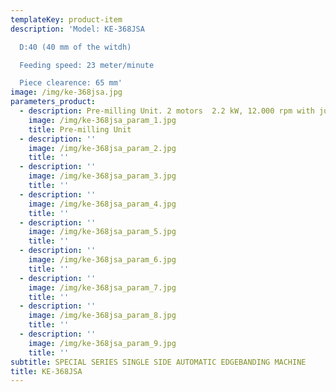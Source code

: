 ```yaml
---
templateKey: product-item
description: 'Model: KE-368JSA

  D:40 (40 mm of the witdh)

  Feeding speed: 23 meter/minute

  Piece clearence: 65 mm'
image: /img/ke-368jsa.jpg
parameters_product:
  - description: Pre-milling Unit. 2 motors  2.2 kW, 12.000 rpm with jumping function. Up / down adjustment. Extra cabin only for  pre-milling unit
    image: /img/ke-368jsa_param_1.jpg
    title: Pre-milling Unit
  - description: ''
    image: /img/ke-368jsa_param_2.jpg
    title: ''
  - description: ''
    image: /img/ke-368jsa_param_3.jpg
    title: ''
  - description: ''
    image: /img/ke-368jsa_param_4.jpg
    title: ''
  - description: ''
    image: /img/ke-368jsa_param_5.jpg
    title: ''
  - description: ''
    image: /img/ke-368jsa_param_6.jpg
    title: ''
  - description: ''
    image: /img/ke-368jsa_param_7.jpg
    title: ''
  - description: ''
    image: /img/ke-368jsa_param_8.jpg
    title: ''
  - description: ''
    image: /img/ke-368jsa_param_9.jpg
    title: ''
subtitle: SPECIAL SERIES SINGLE SIDE AUTOMATIC EDGEBANDING MACHINE
title: KE-368JSA
---
```

